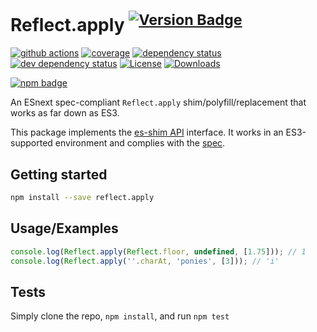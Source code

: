 # Reflect.apply <sup>[![Version Badge][npm-version-svg]][package-url]</sup>

[![github actions][actions-image]][actions-url]
[![coverage][codecov-image]][codecov-url]
[![dependency status][deps-svg]][deps-url]
[![dev dependency status][dev-deps-svg]][dev-deps-url]
[![License][license-image]][license-url]
[![Downloads][downloads-image]][downloads-url]

[![npm badge][npm-badge-png]][package-url]

An ESnext spec-compliant `Reflect.apply` shim/polyfill/replacement that works as far down as ES3.

This package implements the [es-shim API](https://github.com/es-shims/api) interface. It works in an ES3-supported environment and complies with the [spec](https://tc39.es/ecma262/#sec-map-objects).

## Getting started

```sh
npm install --save reflect.apply
```

## Usage/Examples

```js
console.log(Reflect.apply(Reflect.floor, undefined, [1.75])); // 1
console.log(Reflect.apply(''.charAt, 'ponies', [3])); // 'i'
```

## Tests
Simply clone the repo, `npm install`, and run `npm test`

[package-url]: https://npmjs.org/package/reflect.apply
[npm-version-svg]: https://versionbadg.es/es-shims/Reflect.apply.svg
[deps-svg]: https://david-dm.org/es-shims/Reflect.apply.svg
[deps-url]: https://david-dm.org/es-shims/Reflect.apply
[dev-deps-svg]: https://david-dm.org/es-shims/Reflect.apply/dev-status.svg
[dev-deps-url]: https://david-dm.org/es-shims/Reflect.apply#info=devDependencies
[npm-badge-png]: https://nodei.co/npm/reflect.apply.png?downloads=true&stars=true
[license-image]: https://img.shields.io/npm/l/reflect.apply.svg
[license-url]: LICENSE
[downloads-image]: https://img.shields.io/npm/dm/reflect.apply.svg
[downloads-url]: https://npm-stat.com/charts.html?package=reflect.apply
[codecov-image]: https://codecov.io/gh/es-shims/Reflect.apply/branch/main/graphs/badge.svg
[codecov-url]: https://app.codecov.io/gh/es-shims/Reflect.apply/
[actions-image]: https://img.shields.io/endpoint?url=https://github-actions-badge-u3jn4tfpocch.runkit.sh/es-shims/Reflect.apply
[actions-url]: https://github.com/es-shims/Reflect.apply/actions
